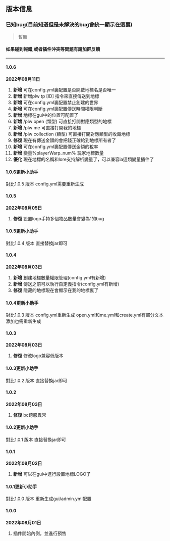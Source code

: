 ## 版本信息

### 已知bug(目前知道但是未解決的bug會統一顯示在這裏)

> 暫無

#### 如果碰到報錯,或者插件沖突等問題有請加群反饋

------------
#### 1.0.6
**2022年08月11日**
1. **新增** 可在config.yml裏配置是否開啟地標名是否唯一
2. **新增** 新增plw tp [ID] 指令來直接傳送到地標
3. **新增** 可在config.yml裏配置禁止創建的世界
4. **新增** 可在config.yml裏配置傳送時間權限判斷
5. **新增** 地標在gui中的位置可配置了
6. **新增** /plw open (類型) 可直接打開對應類型的地標
7. **新增** /plw me 可直接打開我的地標
8. **新增** /plw collection (類型) 可直接打開對應類型的收藏地標
9. **修復** 現在有傳送金額的會把錢正確給到地標所有者了
10. **新增** 可在config.yml裏配置傳送金額的稅率
11. **新增** 變量%playerWarp_num% 玩家地標數量
12. **優化** 現在地標的名稱和lore支持解析變量了，可以兼容ia這類變量插件了

#### 1.0.6更新小助手
對比1.0.5 版本 config.yml需要重新生成

#### 1.0.5
**2022年08月05日**
1. **修復** 設置logo手持多個物品數量會變為1的bug

#### 1.0.5更新小助手
對比1.0.4 版本 直接替換jar即可

#### 1.0.4
**2022年08月03日**
1. **新增** 創建地標數量權限管理(config.yml有新增)
2. **新增** 傳送之前可以執行自定義指令(config.yml有新增)
3. **修復** 隱藏的地標現在會顯示在我的地標裏了

#### 1.0.4更新小助手
對比1.0.3 版本 config.yml重新生成
open.yml和me.yml和create.yml有部分文本添加也需重新生成

#### 1.0.3
**2022年08月03日**
1. **修復** 修改logo兼容低版本

#### 1.0.3更新小助手
對比1.0.2 版本 直接替換jar即可

#### 1.0.2
**2022年08月03日**
1. **修復** bc跨服異常

#### 1.0.2更新小助手
對比1.0.1 版本 直接替換jar即可

#### 1.0.1
**2022年08月02日**
1. **新增** 可以在gui中進行設置地標LOGO了

#### 1.0.1更新小助手
對比1.0.0 版本 重新生成gui/admin.yml配置

#### 1.0.0
**2022年08月01日**
1. 插件開始內側，並進行預售